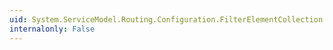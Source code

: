 ```yaml
---
uid: System.ServiceModel.Routing.Configuration.FilterElementCollection.CreateNewElement
internalonly: False
---
```

